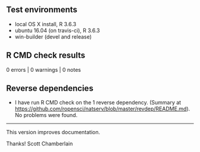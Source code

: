 ## Test environments

* local OS X install, R 3.6.3
* ubuntu 16.04 (on travis-ci), R 3.6.3
* win-builder (devel and release)

## R CMD check results

0 errors | 0 warnings | 0 notes

## Reverse dependencies

* I have run R CMD check on the 1 reverse dependency. (Summary at <https://github.com/ropensci/natserv/blob/master/revdep/README.md>). No problems were found.

---

This version improves documentation.

Thanks!
Scott Chamberlain
